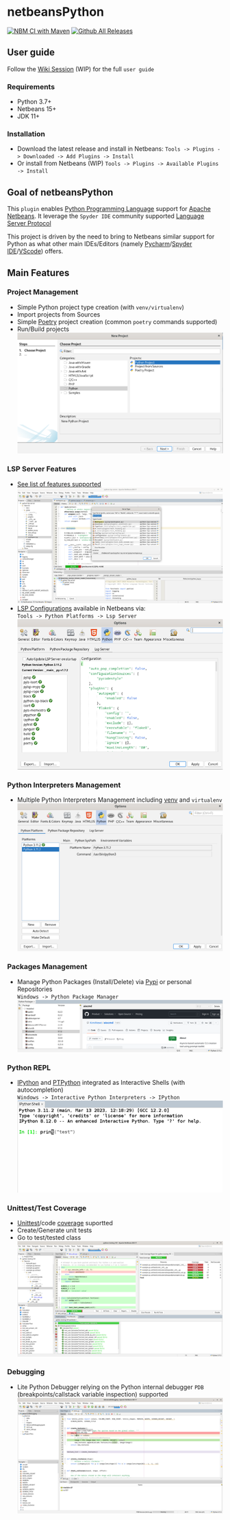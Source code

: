 # netbeansPython

[![NBM CI with Maven](https://github.com/albilu/netbeansPython/actions/workflows/maven.yml/badge.svg?branch=master)](https://github.com/albilu/netbeansPython/actions/workflows/maven.yml) [![Github All Releases](https://img.shields.io/github/downloads/albilu/netbeansPython/total.svg)]()

## User guide

Follow the [Wiki Session](https://github.com/albilu/netbeansPython/wiki) (WIP) for the full `user guide`

### Requirements
- Python 3.7+
- Netbeans 15+
- JDK 11+

### Installation
- Download the latest release and install in Netbeans: `Tools -> Plugins -> Downloaded -> Add Plugins -> Install`
- Or install from Netbeans (WIP) `Tools -> Plugins -> Available Plugins -> Install`

## Goal of netbeansPython

This `plugin` enables [Python Programming Language](https://www.python.org/about/) support for [Apache Netbeans](https://netbeans.apache.org/).
It leverage the `Spyder IDE` community supported [Language Server Protocol](https://github.com/python-lsp/python-lsp-server)

This project is driven by the need to bring to Netbeans similar support for Python as what other main IDEs/Editors (namely [Pycharm](https://www.jetbrains.com/fr-fr/pycharm/)/[Spyder IDE](https://www.spyder-ide.org/)/[VScode](https://code.visualstudio.com/docs/languages/python)) offers.

## Main Features
### Project Management
- Simple Python project type creation (with `venv/virtualenv`)
- Import projects from Sources
- Simple [Poetry](https://python-poetry.org/) project creation (common `poetry` commands supported)
- Run/Build projects
    ![f9b73732e9534000af91eb4e9bf11208.png](_resources/f9b73732e9534000af91eb4e9bf11208.png)

### LSP Server Features
- [See list of features supported](https://github.com/python-lsp/python-lsp-server#lsp-server-features)
    ![d242d82a04c729be7c6e6b0b84759c2f.png](_resources/d242d82a04c729be7c6e6b0b84759c2f.png)
- [LSP Configurations](https://github.com/python-lsp/python-lsp-server#configuration) available in Netbeans via: \
    `Tools -> Python Platforms -> Lsp Server`
    ![f4ecdf1c9e7648113e8dd265b277366a.png](_resources/f4ecdf1c9e7648113e8dd265b277366a.png)

### Python Interpreters Management
- Multiple Python Interpreters Management including [venv](https://docs.python.org/3/library/venv.html#venv-def) and `virtualenv`
    ![cad96c97900764698d62caf7d6bf49b4.png](_resources/cad96c97900764698d62caf7d6bf49b4.png)

### Packages Management
- Manage Python Packages (Install/Delete) via [Pypi](https://pypi.org/) or personal Repositories \
    `Windows -> Python Package Manager`
    ![74a5dd8877b9608931b49604ab59440d.png](_resources/74a5dd8877b9608931b49604ab59440d.png)

### Python REPL
- [IPython](https://github.com/ipython/ipython) and [PTPython](https://github.com/prompt-toolkit/ptpython) integrated as Interactive Shells (with autocompletion) \
    `Windows -> Interactive Python Interpreters -> IPython`
    ![b18df5a8d44631819affe75ecd6fab61.png](_resources/b18df5a8d44631819affe75ecd6fab61.png)

### Unittest/Test Coverage
- [Unittest](https://docs.python.org/3/library/unittest.html)/code [coverage](https://coverage.readthedocs.io/en/7.2.2/#) suportted
- Create/Generate unit tests
- Go to test/tested class
    ![ebaed2b72b503dec7733d6698f3a0a72.png](_resources/ebaed2b72b503dec7733d6698f3a0a72.png)

### Debugging
- Lite Python Debugger relying on the Python internal debugger `PDB` (breakpoints/callstack variable inspection) supported
	![74a5dd8877b9608931b49604ab59555d.png](_resources/74a5dd8877b9608931b49604ab59555d.png)